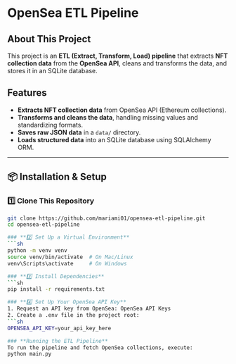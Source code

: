 # OpenSea ETL Pipeline

## About This Project
This project is an **ETL (Extract, Transform, Load) pipeline** that extracts **NFT collection data** from the **OpenSea API**, cleans and transforms the data, and stores it in an SQLite database. 

## Features
- **Extracts NFT collection data** from OpenSea API (Ethereum collections).
- **Transforms and cleans the data**, handling missing values and standardizing formats.
- **Saves raw JSON data** in a `data/` directory.
- **Loads structured data** into an SQLite database using SQLAlchemy ORM.

---

## 📦 Installation & Setup
### **1️⃣ Clone This Repository**
```sh
git clone https://github.com/mariami01/opensea-etl-pipeline.git
cd opensea-etl-pipeline

### **2️⃣ Set Up a Virtual Environment**
```sh
python -m venv venv
source venv/bin/activate  # On Mac/Linux
venv\Scripts\activate     # On Windows

### **3️⃣ Install Dependencies**
```sh
pip install -r requirements.txt

### **4️⃣ Set Up Your OpenSea API Key**
1. Request an API key from OpenSea: OpenSea API Keys
2. Create a .env file in the project root:
```sh
OPENSEA_API_KEY=your_api_key_here

### **Running the ETL Pipeline**
To run the pipeline and fetch OpenSea collections, execute:
python main.py